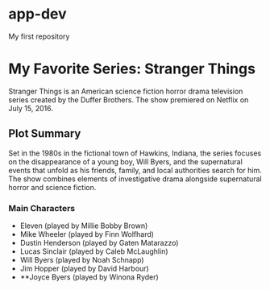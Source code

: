 # app-dev
My first repository

# My Favorite Series: Stranger Things

Stranger Things is an American science fiction horror drama television series created by the Duffer Brothers. The show premiered on Netflix on July 15, 2016.

## Plot Summary

Set in the 1980s in the fictional town of Hawkins, Indiana, the series focuses on the disappearance of a young boy, Will Byers, and the supernatural events that unfold as his friends, family, and local authorities search for him. The show combines elements of investigative drama alongside supernatural horror and science fiction.

### Main Characters

- Eleven (played by Millie Bobby Brown)
- Mike Wheeler (played by Finn Wolfhard)
- Dustin Henderson (played by Gaten Matarazzo)
- Lucas Sinclair (played by Caleb McLaughlin)
- Will Byers (played by Noah Schnapp)
- Jim Hopper (played by David Harbour)
- **Joyce Byers (played by Winona Ryder)
